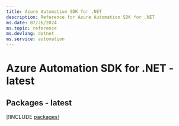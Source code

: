 ```yaml
---
title: Azure Automation SDK for .NET
description: Reference for Azure Automation SDK for .NET
ms.date: 07/26/2024
ms.topic: reference
ms.devlang: dotnet
ms.service: automation
---
```

# Azure Automation SDK for .NET - latest
## Packages - latest
[!INCLUDE [packages](automation-index.md)]
